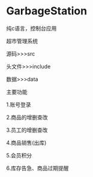 # GarbageStation

纯c语言，控制台应用

超市管理系统

源码>>>src

头文件>>>include

数据>>>data

主要功能

1.账号登录

2.商品的增删查改

3.员工的增删查改

4.商品销售(出库)

5.会员积分

6.库存告急、商品过期提醒

